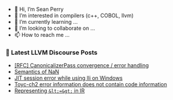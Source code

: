 - 👋 Hi, I’m Sean Perry
- 👀 I’m interested in compilers (c++, COBOL, llvm)
- 🌱 I’m currently learning ...
- 💞️ I’m looking to collaborate on ...
- 📫 How to reach me ...

<!---
s66perry/s66perry is a ✨ special ✨ repository because its `README.md` (this file) appears on your GitHub profile.
You can click the Preview link to take a look at your changes.
--->
### 📕 Latest LLVM Discourse Posts

<!-- DISCOURSE-LLVM:START -->
- [[RFC] CanonicalizerPass convergence / error handling](https://discourse.llvm.org/t/rfc-canonicalizerpass-convergence-error-handling/67333#post_13)
- [Semantics of NaN](https://discourse.llvm.org/t/semantics-of-nan/66729?page=3#post_41)
- [JIT session error while using lli on Windows](https://discourse.llvm.org/t/jit-session-error-while-using-lli-on-windows/67354#post_4)
- [Toyc-ch2 error information does not contain code information](https://discourse.llvm.org/t/toyc-ch2-error-information-does-not-contain-code-information/67372#post_1)
- [Representing `&lt;=&gt;` in IR](https://discourse.llvm.org/t/representing-in-ir/67369#post_1)
<!-- DISCOURSE-LLVM:END -->
